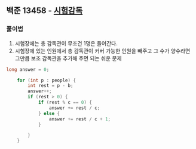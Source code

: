 ## 백준 13458 - [시험감독](https://www.acmicpc.net/problem/13458)

### 풀이법

1. 시험장에는 총 감독관이 무조건 1명은 들어간다.
2. 시험장에 있는 인원에서 총 감독관이 커버 가능한 인원을 빼주고 그 수가 양수라면 그만큼 보조 감독관을 추가해 주면 되는 쉬운 문제


```JAVA
long answer = 0;

    for (int p : people) {
        int rest = p - b;
        answer++;
        if (rest > 0) {
            if (rest % c == 0) {
                answer += rest / c;
            } else {
                answer += rest / c + 1;
            }

        }
    }
```
